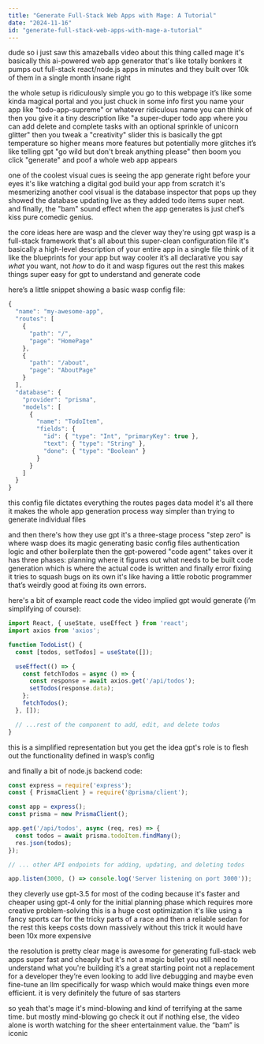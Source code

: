 ```yaml
---
title: "Generate Full-Stack Web Apps with Mage: A Tutorial"
date: "2024-11-16"
id: "generate-full-stack-web-apps-with-mage-a-tutorial"
---
```


dude so i just saw this amazeballs video about this thing called mage  it's basically this ai-powered web app generator that's like totally bonkers  it pumps out full-stack react/node.js apps in minutes and they built over 10k of them in a single month  insane right

the whole setup is ridiculously simple  you go to this webpage it’s like some kinda magical portal and you just chuck in some info  first you name your app  like "todo-app-supreme" or whatever ridiculous name you can think of then you give it a tiny description like "a super-duper todo app where you can add delete and complete tasks with an optional sprinkle of unicorn glitter"  then you tweak a "creativity" slider this is basically the gpt temperature so higher means more features but potentially more glitches it’s like telling gpt "go wild but don't break anything please"  then boom you click "generate"  and poof a whole web app appears

one of the coolest visual cues is seeing the app generate right before your eyes  it's like watching a digital god build your app from scratch it's mesmerizing  another cool visual is the database inspector that pops up they showed the database updating live as they added todo items super neat.  and finally, the "bam" sound effect when the app generates is just chef’s kiss pure comedic genius.

the core ideas here are wasp and the clever way they're using gpt  wasp is a full-stack framework that's all about this super-clean configuration file it's basically a high-level description of your entire app in a single file  think of it like the blueprints for your app but way cooler it’s all declarative  you say *what* you want, not *how* to do it and wasp figures out the rest this makes things super easy for gpt to understand and generate code


here’s a little snippet showing a basic wasp config file:


```javascript
{
  "name": "my-awesome-app",
  "routes": [
    {
      "path": "/",
      "page": "HomePage"
    },
    {
      "path": "/about",
      "page": "AboutPage"
    }
  ],
  "database": {
    "provider": "prisma",
    "models": [
      {
        "name": "TodoItem",
        "fields": {
          "id": { "type": "Int", "primaryKey": true },
          "text": { "type": "String" },
          "done": { "type": "Boolean" }
        }
      }
    ]
  }
}
```

this config file dictates everything the routes pages data model it's all there  it makes the whole app generation process way simpler than trying to generate individual files

and then there's how they use gpt   it's a three-stage process  "step zero" is where wasp does its magic generating basic config files authentication logic and other boilerplate  then the gpt-powered "code agent" takes over it has three phases: planning where it figures out what needs to be built code generation which is where the actual code is written and finally error fixing  it tries to squash bugs on its own  it's like having a little robotic programmer that’s weirdly good at fixing its own errors.


here's a bit of example react code the video implied gpt would generate (i’m simplifying of course):

```javascript
import React, { useState, useEffect } from 'react';
import axios from 'axios';

function TodoList() {
  const [todos, setTodos] = useState([]);

  useEffect(() => {
    const fetchTodos = async () => {
      const response = await axios.get('/api/todos');
      setTodos(response.data);
    };
    fetchTodos();
  }, []);

  // ...rest of the component to add, edit, and delete todos
}
```

this is a simplified representation but you get the idea  gpt's role is to flesh out the functionality defined in wasp’s config


and finally a bit of node.js backend code:

```javascript
const express = require('express');
const { PrismaClient } = require('@prisma/client');

const app = express();
const prisma = new PrismaClient();

app.get('/api/todos', async (req, res) => {
  const todos = await prisma.todoItem.findMany();
  res.json(todos);
});

// ... other API endpoints for adding, updating, and deleting todos

app.listen(3000, () => console.log('Server listening on port 3000'));

```


they cleverly use gpt-3.5 for most of the coding because it's faster and cheaper using gpt-4 only for the initial planning phase which requires more creative problem-solving  this is a huge cost optimization  it's like using a fancy sports car for the tricky parts of a race and then a reliable sedan for the rest this keeps costs down massively  without this trick it would have been 10x more expensive


the resolution is pretty clear mage is awesome for generating full-stack web apps super fast and cheaply  but it's not a magic bullet you still need to understand what you're building  it’s a great starting point not a replacement for a developer  they’re even looking to add live debugging and maybe even fine-tune an llm specifically for wasp which would make things even more efficient.  it is very definitely the future of sas starters

so yeah  that's mage  it's mind-blowing and kind of terrifying at the same time.  but mostly mind-blowing  go check it out  if nothing else, the video alone is worth watching for the sheer entertainment value.  the “bam” is iconic
